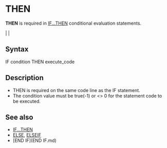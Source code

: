# THEN

**THEN** is required in [IF...THEN](IF...THEN.md) conditional evaluation statements.

  

|  |

## Syntax

IF condition THEN execute_code
  

## Description

* THEN is required on the same code line as the IF statement.
* The condition value must be true(-1) or <> 0 for the statement code to be executed.

  

## See also

* [IF...THEN](IF...THEN.md)
* [ELSE](ELSE.md), [ELSEIF](ELSEIF.md)
* [END IF](END IF.md)

  
